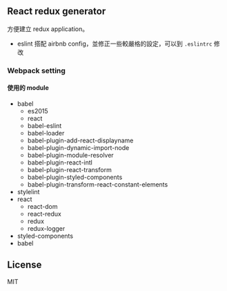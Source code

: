## React redux generator

方便建立 redux application。

- eslint 搭配 airbnb config，並修正一些較嚴格的設定，可以到 `.eslintrc` 修改

### Webpack setting

#### 使用的 module

- babel
  - es2015
  - react
  - babel-eslint
  - babel-loader
  - babel-plugin-add-react-displayname
  - babel-plugin-dynamic-import-node
  - babel-plugin-module-resolver
  - babel-plugin-react-intl
  - babel-plugin-react-transform
  - babel-plugin-styled-components
  - babel-plugin-transform-react-constant-elements
- stylelint
- react
  - react-dom
  - react-redux
  - redux
  - redux-logger
- styled-components
- babel

## License

MIT
